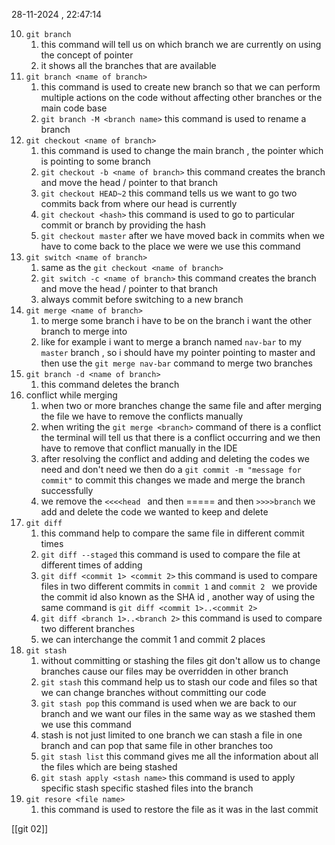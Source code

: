 28-11-2024 , 22:47:14

10. `git branch`
	1. this command will tell us on which branch we are currently on using the concept of pointer
	2. it shows all the branches that are available
11. `git branch <name of branch>`
	1. this command is used to create new branch so that we can perform multiple actions on the code without affecting other branches or the  main code base
	2. `git branch -M <branch name>` this command is used to rename a branch
12. `git checkout <name of branch>`
	1. this command is used to change the main branch , the pointer which is pointing to some branch
	2. `git checkout -b <name of branch>` this command creates the branch and move the head / pointer to that branch
	3. `git checkout HEAD~2` this command tells us we want to go two commits back from where our head is currently
	4. `git checkout <hash>` this command is used to go to particular commit or branch by providing the hash
	5. `git checkout master` after we have moved back in commits when we have to come back to the place we were we use this command 
13. `git switch <name of branch>`
	1. same as the `git checkout <name of branch>`
	2. `git switch -c <name of branch>` this command creates the branch and move the head / pointer to that branch
	3. always commit before switching to a new branch
14. `git merge <name of branch>`
	1. to merge some branch i have to be on the branch i want the other branch to merge into
	2. like for example i want to merge a branch named `nav-bar` to my `master` branch , so i should have my pointer pointing to master and then use the `git merge nav-bar` command to merge two branches
15. `git branch -d <name of branch>`
	1. this command deletes the branch 
16. conflict while merging
	1. when two or more branches change the same file and after merging the file we have to remove the conflicts manually 
	2. when writing the `git merge <branch>` command of there is a conflict the terminal will tell us that there is a conflict occurring and we then have to remove that conflict manually in the IDE 
	3. after resolving the conflict and adding and deleting the codes we need and don't need we then do a `git commit -m "message for commit"` to commit this changes we made and merge the branch successfully 
	4. we remove the `<<<<head ` and then ===== and then `>>>>branch` we add and delete the code we wanted to keep and delete 
17. `git diff`
	1. this command help to compare the same file in different commit times
	2.  `git diff --staged` this command is used to compare the file at different times of adding
	3. `git diff <commit 1> <commit 2>` this command is used to compare files in two different commits in `commit 1` and `commit 2 ` we provide the commit id also known as the SHA id , another way of using the same command is `git diff <commit 1>..<commit 2>`
	4. `git diff <branch 1>..<branch 2>` this command is used to compare two different branches
	5. we can interchange the commit 1 and commit 2 places 
18. `git stash`
	1. without committing or stashing the files git don't allow us to change branches cause our files may be overridden in other branch 
	2. `git stash` this command help us to stash our code and files so that we can change branches without committing our code
	3. `git stash pop`  this command is used when we are back to our branch and we want our files in the same way as we stashed them we use this command 
	4. stash is not just limited to one branch we can stash a file in one branch and can pop that same file in other branches too
	5. `git stash list` this command gives me all the information about all the files which are being stashed 
	6. `git stash apply <stash name>` this command is used to apply specific stash specific stashed files into the branch
19. `git resore <file name>`
	1. this command is used to restore the file as it was in the last commit

[[git 02]]